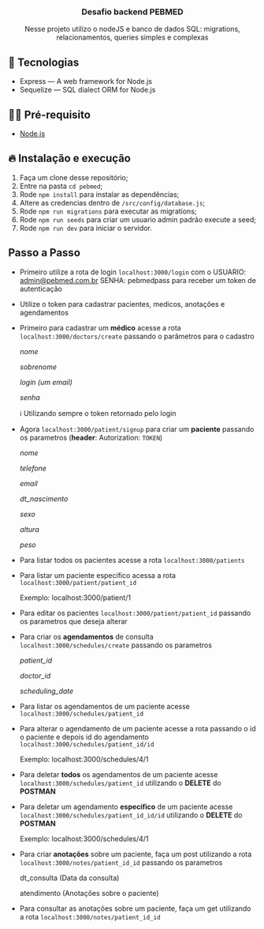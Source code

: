 <h3 align="center">
  Desafio backend PEBMED
</h3>
<p align="center">Nesse projeto utilizo o nodeJS e banco de dados SQL: migrations, relacionamentos, queries simples e complexas</p>

## 🚀 Tecnologias

- Express — A web framework for Node.js
- Sequelize — SQL dialect ORM for Node.js

## ✋🏻 Pré-requisito

- [Node.js](https://nodejs.org/en/)

## 🔥 Instalação e execução

1. Faça um clone desse repositório;
2. Entre na pasta `cd pebmed`;
3. Rode `npm install` para instalar as dependências;
4. Altere as credencias dentro de `/src/config/database.js`;
5. Rode `npm run migrations` para executar as migrations;
6. Rode `npm run seeds` para criar um usuario admin padrão execute a seed;
7. Rode `npm run dev` para iniciar o servidor.


## Passo a Passo

 - Primeiro utilize a rota de login `localhost:3000/login` com o USUARIO: admin@pebmed.com.br  SENHA: pebmedpass para receber um token de autenticação
 - Utilize o token para cadastrar pacientes, medicos, anotações e agendamentos
 - Primeiro para cadastrar um <b>médico</b> acesse a rota `localhost:3000/doctors/create` passando o parâmetros para o cadastro
    <p><i>nome</i></p>
    <p><i>sobrenome</i></p>
    <p><i>login (um email)</i></p>
    <p><i>senha</i></p>
    ℹ️ Utilizando sempre o token retornado pelo login

 - Agora `localhost:3000/patient/signup` para criar um <b>paciente</b> passando os parametros (<b>header</b>: Autorization: `TOKEN`)
    <p><i>nome</p></i>
    <p><i>telefone</p></i>
    <p><i>email</p></i>
    <p><i>dt_nascimento</p></i>
    <p><i>sexo</p></i>
    <p><i>altura</p></i>
    <p><i>peso</p></i>
 - Para listar todos os pacientes acesse a rota `localhost:3000/patients`
 - Para listar um paciente especifico acessa a rota `localhost:3000/patient/patient_id`
    <p>Exemplo: localhost:3000/patient/1</p>
 - Para editar os pacientes `localhost:3000/patient/patient_id` passando os parametros que deseja alterar
 - Para criar os <b>agendamentos</b> de consulta `localhost:3000/schedules/create` passando os parametros
    <p><i>patient_id</p></i>
    <p><i>doctor_id</p></i>
    <p><i>scheduling_date</p></i>
 - Para listar os agendamentos de um paciente acesse `localhost:3000/schedules/patient_id`
 - Para alterar o agendamento de um paciente acesse a rota passando o id o paciente e depois id do agendamento `localhost:3000/schedules/patient_id/id`
    <p>Exemplo: localhost:3000/schedules/4/1</p>
 - Para deletar <b>todos</b> os agendamentos de um paciente acesse `localhost:3000/schedules/patient_id` utilizando o <b>DELETE</b> do <b>POSTMAN</b>
 - Para deletar um agendamento <b>especifico</b> de um paciente acesse `localhost:3000/schedules/patient_id_id/id` utilizando o <b>DELETE</b> do <b>POSTMAN</b>
    <p>Exemplo: localhost:3000/schedules/4/1</p>
 - Para criar <b>anotações</b> sobre um paciente, faça um post utilizando a rota `localhost:3000/notes/patient_id_id` passando os parametros
    <p>dt_consulta (Data da consulta)</p>
    <p>atendimento (Anotações sobre o paciente)</p>
 - Para consultar as anotações sobre um paciente, faça um get utilizando a rota `localhost:3000/notes/patient_id_id`